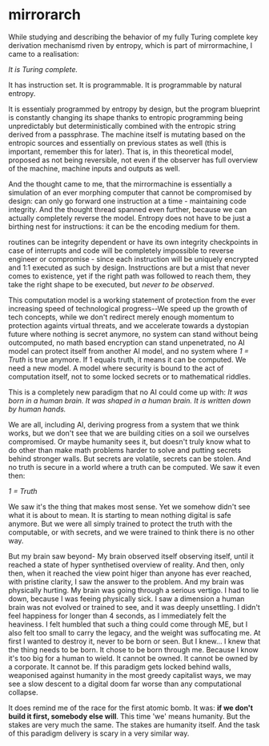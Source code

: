 # mirrorarch
While studying and describing the behavior of my fully Turing complete key derivation mechanismd riven by entropy, which is part of mirrormachine, I came to a realisation:

  _It is Turing complete._

It has instruction set. It is programmable. It is programmable by natural entropy.

It is essentialy programmed by entropy by design, but the program blueprint is constantly changing its
shape thanks to entropic programming being unpredictably but deterministically combined with the entropic string derived from a passphrase. The machine
itself is mutating based on the entropic sources and essentially on previous states as well (this is important, remember this for later). That is, in
this theoretical model, proposed as not being reversible, not even if the observer has full overview of the machine, machine inputs and outputs as well.

And the thought came to me, that the mirrormachine is essentially a simulation of an ever morphing computer that cannot be compromised by design:
can only go forward one instruction at a time - maintaining code integrity. And the thought thread spanned even further, because we can actually completely
reverse the model. Entropy does not have to be just a birthing nest for instructions: it can be the encoding medium for them.

routines can be integrity dependent or have its own integrity checkpoints in case of interrupts and code will be completely impossible
to reverse engineer or compromise - since each instruction will be uniquely encrypted and 1:1 executed as such by design.
Instructions are but a mist that never comes to existence, yet if the right path was followed to reach them, they take the right shape
to be executed, but _never to be observed_.

This computation model is a working statement of protection from the ever increasing speed of technological progress--We speed up the growth of tech
concepts, while we don't redirect merely enough momentum to protection againts virtual threats, and we accelerate towards a dystopian future where
nothing is secret anymore, no system can stand without being outcomputed, no math based encryption can stand unpenetrated, no AI model can protect
itself from another AI model, and no system where _1 = Truth_ is true anymore. If 1 equals truth, it means it can be computed. We need a new model.
A model where security is bound to the act of computation itself, not to some locked secrets or to mathematical riddles.

This is a completely new paradigm that no AI could come up with:
_It was born in a human brain._
_It was shaped in a human brain._
_It is written down by human hands._

We are all, including AI, deriving progress from a system that we think works, but we don't see that we are building cities on a soil we ourselves compromised.
Or maybe humanity sees it, but doesn't truly know what to do other than make math problems harder to solve and putting secrets behind stronger walls.
But secrets are volatile, secrets can be stolen. And no truth is secure in a world where a truth can be computed. We saw it even then:

_1 = Truth_

We saw it's the thing that makes most sense. Yet we somehow didn't see what it is about to mean. It is starting to mean nothing digital  is safe anymore.
But we were all simply trained to protect the truth with the computable, or with secrets, and we were trained to think there is no other way.

But my brain saw beyond-
My brain observed itself observing itself, until it reached a state of hyper synthetised overview of reality. And then, only then, when it reached
the view point higer than anyone has ever reached, with pristine clarity, I saw the answer to the problem. And my brain was physically hurting. My brain
was going through a serious vertigo. I had to lie down, because I was feeing physically sick. I saw a dimension a human brain was not evolved or trained to see,
and it was deeply unsettling. I didn't feel happiness for longer than 4 seconds, as I immediately felt the heaviness. I felt humbled that such a thing could
come through ME, but I also felt too small to carry the legacy, and the weight was suffocating me. At first I wanted to destroy it, never to be born or seen.
But I knew... I knew that the thing needs to be born. It chose to be born through me. Because I know it's too big for a human to wield. It cannot be owned.
It cannot be owned by a corporate. It cannot be. If this paradigm gets locked behind walls, weaponised against humanity in the most greedy capitalist ways,
we may see a slow descent to a digital doom far worse than any computational collapse.

It does remind me of the race for the first atomic bomb. It was: **if we don't build it first, somebody else will**. This time 'we' means humanity.
But the stakes are very much the same. The stakes are humanity itself. And the task of this paradigm delivery is scary in a very similar way.
